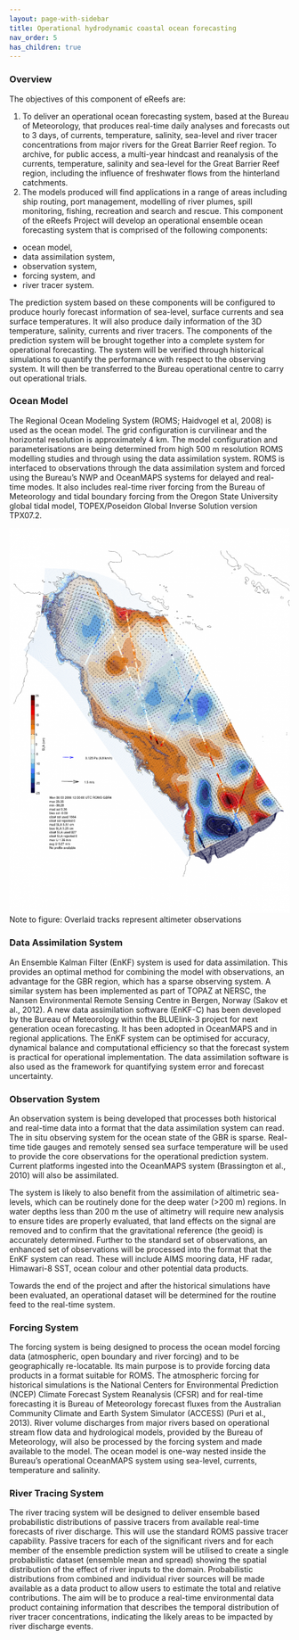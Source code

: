```yaml
---
layout: page-with-sidebar
title: Operational hydrodynamic coastal ocean forecasting
nav_order: 5
has_children: true
---
```

### Overview
The objectives of this component of eReefs are:

1. To deliver an operational ocean forecasting system, based at the Bureau of Meteorology, that produces real-time daily analyses and forecasts out to 3 days, of currents, temperature, salinity, sea-level and river tracer concentrations from major rivers for the Great Barrier Reef region.
To archive, for public access, a multi-year hindcast and reanalysis of the currents, temperature, salinity and sea-level for the Great Barrier Reef region, including the influence of freshwater flows from the hinterland catchments.
2. The models produced will find applications in a range of areas including ship routing, port management, modelling of river plumes, spill monitoring, fishing, recreation and search and rescue. This component of the eReefs Project will develop an operational ensemble ocean forecasting system that is comprised of the following components:

* ocean model,
* data assimilation system,
* observation system,
* forcing system, and
* river tracer system.

The prediction system based on these components will be configured to produce hourly forecast information of sea-level, surface currents and sea surface temperatures. It will also produce daily information of the 3D temperature, salinity, currents and river tracers. The components of the prediction system will be brought together into a complete system for operational forecasting. The system will be verified through historical simulations to quantify the performance with respect to the observing system. It will then be transferred to the Bureau operational centre to carry out operational trials.

### Ocean Model
The Regional Ocean Modeling System (ROMS; Haidvogel et al, 2008) is used as the ocean model. The grid configuration is curvilinear and the horizontal resolution is approximately 4 km. The model configuration and parameterisations are being determined from high 500 m resolution ROMS modelling studies and through using the data assimilation system. ROMS is interfaced to observations through the data assimilation system and forced using the Bureau’s NWP and OceanMAPS systems for delayed and real-time modes. It also includes real-time river forcing from the Bureau of Meteorology and tidal boundary forcing from the Oregon State University global tidal model, TOPEX/Poseidon Global Inverse Solution version TPX07.2.

![Altimeter observations](image6.png "Overlaid tracks represent altimeter observations")
Note to figure: Overlaid tracks represent altimeter observations

### Data Assimilation System
An Ensemble Kalman Filter (EnKF) system is used for data assimilation. This provides an optimal method for combining the model with observations, an advantage for the GBR region, which has a sparse observing system. A similar system has been implemented as part of TOPAZ at NERSC, the Nansen Environmental Remote Sensing Centre in Bergen, Norway (Sakov et al., 2012). A new data assimilation software (EnKF-C) has been developed by the Bureau of Meteorology within the BLUElink-3 project for next generation ocean forecasting. It has been adopted in OceanMAPS and in regional applications. The EnKF system can be optimised for accuracy, dynamical balance and computational efficiency so that the forecast system is practical for operational implementation. The data assimilation software is also used as the framework for quantifying system error and forecast uncertainty.

### Observation System
An observation system is being developed that processes both historical and real-time data into a format that the data assimilation system can read. The in situ observing system for the ocean state of the GBR is sparse. Real-time tide gauges and remotely sensed sea surface temperature will be used to provide the core observations for the operational prediction system. Current platforms ingested into the OceanMAPS system (Brassington et al., 2010) will also be assimilated.

The system is likely to also benefit from the assimilation of altimetric sea-levels, which can be routinely done for the deep water (>200 m) regions. In water depths less than 200 m the use of altimetry will require new analysis to ensure tides are properly evaluated, that land effects on the signal are removed and to confirm that the gravitational reference (the geoid) is accurately determined. Further to the standard set of observations, an enhanced set of observations will be processed into the format that the EnKF system can read. These will include AIMS mooring data, HF radar, Himawari-8 SST, ocean colour and other potential data products.

Towards the end of the project and after the historical simulations have been evaluated, an operational dataset will be determined for the routine feed to the real-time system.

### Forcing System
The forcing system is being designed to process the ocean model forcing data (atmospheric, open boundary and river forcing) and to be geographically re-locatable. Its main purpose is to provide forcing data products in a format suitable for ROMS. The atmospheric forcing for historical simulations is the National Centers for Environmental Prediction (NCEP) Climate Forecast System Reanalysis (CFSR) and for real-time forecasting it is Bureau of Meteorology forecast fluxes from the Australian Community Climate and Earth System Simulator (ACCESS) (Puri et al., 2013). River volume discharges from major rivers based on operational stream flow data and hydrological models, provided by the Bureau of Meteorology, will also be processed by the forcing system and made available to the model. The ocean model is one-way nested inside the Bureau’s operational OceanMAPS system using sea-level, currents, temperature and salinity.

### River Tracing System
The river tracing system will be designed to deliver ensemble based probabilistic distributions of passive tracers from available real-time forecasts of river discharge. This will use the standard ROMS passive tracer capability. Passive tracers for each of the significant rivers and for each member of the ensemble prediction system will be utilised to create a single probabilistic dataset (ensemble mean and spread) showing the spatial distribution of the effect of river inputs to the domain. Probabilistic distributions from combined and individual river sources will be made available as a data product to allow users to estimate the total and relative contributions. The aim will be to produce a real-time environmental data product containing information that describes the temporal distribution of river tracer concentrations, indicating the likely areas to be impacted by river discharge events.